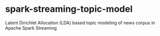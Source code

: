 # spark-streaming-topic-model
Latent Dirichlet Allocation (LDA) based topic modeling of news corpus in Apache Spark Streaming
